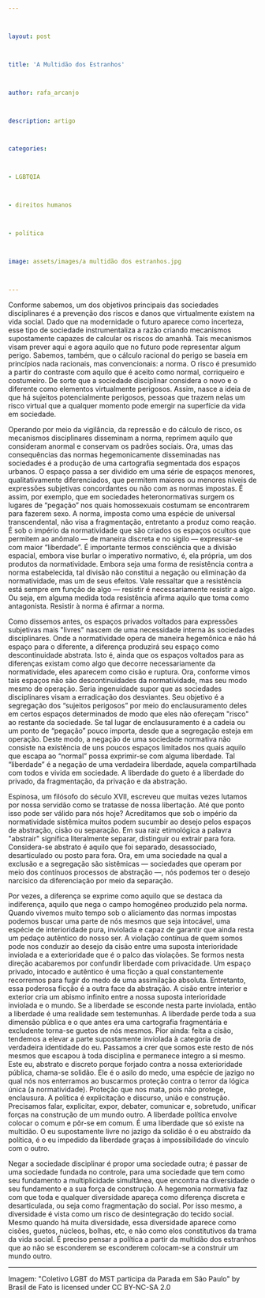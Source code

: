 ```yaml
---



layout: post



title: 'A Multidão dos Estranhos'



author: rafa_arcanjo



description: artigo



categories:



- LGBTQIA



- direitos humanos



- política



image: assets/images/a multidão dos estranhos.jpg



---
```



Conforme sabemos, um dos objetivos principais das sociedades disciplinares é a prevenção dos riscos e danos que virtualmente existem na vida social. Dado que na modernidade o futuro aparece como incerteza, esse tipo de sociedade instrumentaliza a razão criando mecanismos supostamente capazes de calcular os riscos do amanhã. Tais mecanismos visam prever aqui e agora aquilo que no futuro pode representar algum perigo. Sabemos, também, que o cálculo racional do perigo se baseia em princípios nada racionais, mas convencionais: a norma. O risco é presumido a partir do contraste com aquilo que é aceito como normal, corriqueiro e costumeiro. De sorte que a sociedade disciplinar considera o novo e o diferente como elementos virtualmente perigosos. Assim, nasce a ideia de que há sujeitos potencialmente perigosos, pessoas que trazem nelas um risco virtual que a qualquer momento pode emergir na superfície da vida em sociedade.

Operando por meio da vigilância, da repressão e do cálculo de risco, os mecanismos disciplinares disseminam a norma, reprimem aquilo que consideram anormal e conservam os padrões sociais. Ora, umas das consequências das normas hegemonicamente disseminadas nas sociedades é a produção de uma cartografia segmentada dos espaços urbanos. O espaço passa a ser dividido em uma série de espaços menores, qualitativamente diferenciados, que permitem maiores ou menores níveis de expressões subjetivas concordantes ou não com as normas impostas. É assim, por exemplo, que em sociedades heteronormativas surgem os lugares de “pegação” nos quais homossexuais costumam se encontrarem para fazerem sexo. A norma, imposta como uma espécie de universal transcendental, não visa a fragmentação, entretanto a produz como reação. É sob o império da normatividade que são criados os espaços ocultos que permitem ao anômalo — de maneira discreta e no sigilo — expressar-se com maior “liberdade”. É importante termos consciência que a divisão espacial, embora vise burlar o imperativo normativo, é, ela própria, um dos produtos da normatividade. Embora seja uma forma de resistência contra a norma estabelecida, tal divisão não constitui a negação ou eliminação da normatividade, mas um de seus efeitos. Vale ressaltar que a resistência está sempre em função de algo — resistir é necessariamente resistir a algo. Ou seja, em alguma medida toda resistência afirma aquilo que toma como antagonista. Resistir à norma é afirmar a norma.

Como dissemos antes, os espaços privados voltados para expressões subjetivas mais "livres" nascem de uma necessidade interna às sociedades disciplinares. Onde a normatividade opera de maneira hegemônica e não há espaço para o diferente, a diferença produzirá seu espaço como descontinuidade abstrata. Isto é, ainda que os espaços voltados para as diferenças existam como algo que decorre necessariamente da normatividade, eles aparecem como cisão e ruptura. Ora, conforme vimos tais espaços não são descontinuidades da normatividade, mas seu modo mesmo de operação. Seria ingenuidade supor que as sociedades disciplinares visam a erradicação dos desviantes. Seu objetivo é a segregação dos “sujeitos perigosos” por meio do enclausuramento deles em certos espaços determinados de modo que eles não ofereçam "risco" ao restante da sociedade. Se tal lugar de enclausuramento é a cadeia ou um ponto de “pegação” pouco importa, desde que a segregação esteja em operação. Deste modo, a negação de uma sociedade normativa não consiste na existência de uns poucos espaços limitados nos quais aquilo que escapa ao “normal” possa exprimir-se com alguma liberdade. Tal “liberdade” é a negação de uma verdadeira liberdade, aquela compartilhada com todos e vivida em sociedade. A liberdade do gueto é a liberdade do privado, da fragmentação, da privação e da abstração.

Espinosa, um filósofo do século XVII, escreveu que muitas vezes lutamos por nossa servidão como se tratasse de nossa libertação. Até que ponto isso pode ser válido para nós hoje? Acreditamos que sob o império da normatividade sistêmica muitos podem sucumbir ao desejo pelos espaços de abstração, cisão ou separação. Em sua raiz etimológica a palavra "abstrair" significa literalmente separar, distinguir ou extrair para fora. Considera-se abstrato é aquilo que foi separado, desassociado, desarticulado ou posto para fora. Ora, em uma sociedade na qual a exclusão e a segregação são sistêmicas — sociedades que operam por meio dos contínuos processos de abstração —, nós podemos ter o desejo narcísico da diferenciação por meio da separação.

Por vezes, a diferença se exprime como aquilo que se destaca da indiferença, aquilo que nega o campo homogêneo produzido pela norma. Quando vivemos muito tempo sob o aliciamento das normas impostas podemos buscar uma parte de nós mesmos que seja intocável, uma espécie de interioridade pura, inviolada e capaz de garantir que ainda resta um pedaço autêntico do nosso ser. A violação contínua de quem somos pode nos conduzir ao desejo da cisão entre uma suposta interioridade inviolada e a exterioridade que é o palco das violações. Se formos nesta direção acabaremos por confundir liberdade com privacidade. Um espaço privado, intocado e autêntico é uma ficção a qual constantemente recorremos para fugir do medo de uma assimilação absoluta. Entretanto, essa poderosa ficção é a outra face da abstração. A cisão entre interior e exterior cria um abismo infinito entre a nossa suposta interioridade inviolada e o mundo. Se a liberdade se esconde nesta parte inviolada, então a liberdade é uma realidade sem testemunhas. A liberdade perde toda a sua dimensão pública e o que antes era uma cartografia fragmentária e excludente torna-se guetos de nós mesmos. Pior ainda: feita a cisão, tendemos a elevar a parte supostamente inviolada à categoria de verdadeira identidade do eu. Passamos a crer que somos este resto de nós mesmos que escapou à toda disciplina e permanece integro a si mesmo. Este eu, abstrato e discreto porque forjado contra a nossa exterioridade pública, chama-se solidão. Ele é o asilo do medo, uma espécie de jazigo no qual nós nos enterramos ao buscarmos proteção contra o terror da lógica única (a normatividade). Proteção que nos mata, pois não protege, enclausura. A política é explicitação e discurso, união e construção. Precisamos falar, explicitar, expor, debater, comunicar e, sobretudo, unificar forças na construção de um mundo outro. A liberdade política envolve colocar o comum e pôr-se em comum. É uma liberdade que só existe na multidão. O eu supostamente livre no jazigo da solidão é o eu abstraído da política, é o eu impedido da liberdade graças à impossibilidade do vínculo com o outro.

Negar a sociedade disciplinar é propor uma sociedade outra; é passar de uma sociedade fundada no controle, para uma sociedade que tem como seu fundamento a multiplicidade simultânea, que encontra na diversidade o seu fundamento e a sua força de construção. A hegemonia normativa faz com que toda e qualquer diversidade apareça como diferença discreta e desarticulada, ou seja como fragmentação do social. Por isso mesmo, a diversidade é vista como um risco de desintegração do tecido social. Mesmo quando há muita diversidade, essa diversidade aparece como cisões, guetos, núcleos, bolhas, etc, e não como elos constitutivos da trama da vida social. É preciso pensar a política a partir da multidão dos estranhos que ao não se esconderem se esconderem colocam-se a construir um mundo outro. 

---



Imagem: "Coletivo LGBT do MST participa da Parada em São Paulo" by Brasil de Fato is licensed under CC BY-NC-SA 2.0 
